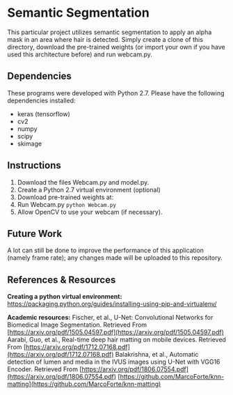 # Semantic Segmentation

This particular project utilizes semantic segmentation to apply an alpha mask in an area where hair is detected.  Simply create a clone of this directory, download the pre-trained weights (or import your own if you have used this architecture before) and run webcam.py.

## Dependencies
These programs were developed with Python 2.7.  Please have the following dependencies installed:
* keras (tensorflow)
* cv2
* numpy
* scipy
* skimage

## Instructions

1. Download the files Webcam.py and model.py.
2. Create a Python 2.7 virtual environment (optional)
3. Download pre-trained weights at: 
4. Run Webcam.py
	`python Webcam.py`
5. Allow OpenCV to use your webcam (if necessary).

## Future Work
A lot can still be done to improve the performance of this application (namely frame rate); any changes made will be uploaded to this repository.


## References & Resources

**Creating a python virtual environment:**
https://packaging.python.org/guides/installing-using-pip-and-virtualenv/

**Academic resources:**
Fischer, et al., U-Net: Convolutional Networks for Biomedical Image Segmentation. Retrieved From [https://arxiv.org/pdf/1505.04597.pdf](https://arxiv.org/pdf/1505.04597.pdf)
Aarabi, Guo, et al., Real-time deep hair matting on mobile devices. Retrieved From [https://arxiv.org/pdf/1712.07168.pdf](https://arxiv.org/pdf/1712.07168.pdf)
Balakrishna, et al., Automatic detection of lumen and media in the IVUS images using U-Net with VGG16 Encoder. Retrieved From [https://arxiv.org/pdf/1806.07554.pdf](https://arxiv.org/pdf/1806.07554.pdf)
[https://github.com/MarcoForte/knn-matting](https://github.com/MarcoForte/knn-matting)
